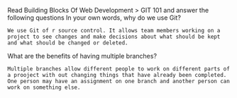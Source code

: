 Read Building Blocks Of Web Development > GIT 101 and answer the following questions
In your own words, why do we use Git?

    We use Git of r source control. It allows team members working on a project to see changes and make decisions about what should be kept and what should be changed or deleted.

What are the benefits of having multiple branches?

    Multiple branches allow different people to work on different parts of a prooject with out changing things that have already been completed. One person may have an assignment on one branch and another person can work on something else.